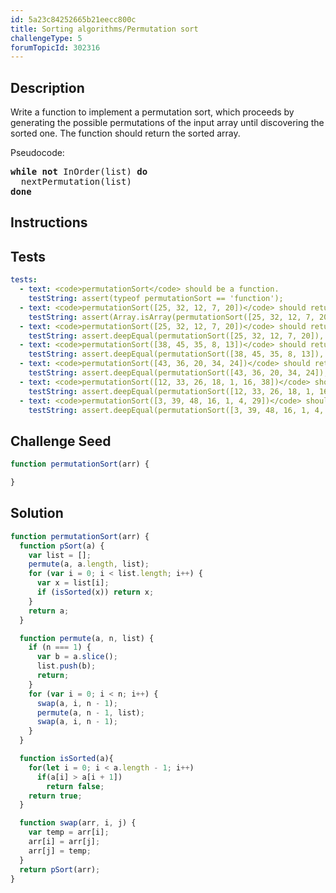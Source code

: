 ```yaml
---
id: 5a23c84252665b21eecc800c
title: Sorting algorithms/Permutation sort
challengeType: 5
forumTopicId: 302316
---
```


## Description

<section id='description'>

Write a function to implement a permutation sort, which proceeds by generating the possible permutations of the input array until discovering the sorted one. The function should return the sorted array.

Pseudocode:

<pre><b>while not</b> InOrder(list) <b>do</b>
  nextPermutation(list)
<b>done</b>
</pre>

</section>

## Instructions

<section id='instructions'>

</section>

## Tests

<section id='tests'>

```yml
tests:
  - text: <code>permutationSort</code> should be a function.
    testString: assert(typeof permutationSort == 'function');
  - text: <code>permutationSort([25, 32, 12, 7, 20])</code> should return an array.
    testString: assert(Array.isArray(permutationSort([25, 32, 12, 7, 20])));
  - text: <code>permutationSort([25, 32, 12, 7, 20])</code> should return <code>[7, 12, 20, 25, 32]</code>.
    testString: assert.deepEqual(permutationSort([25, 32, 12, 7, 20]), [7, 12, 20, 25, 32]);
  - text: <code>permutationSort([38, 45, 35, 8, 13])</code> should return <code>[8, 13, 35, 38, 45]</code>.
    testString: assert.deepEqual(permutationSort([38, 45, 35, 8, 13]), [8, 13, 35, 38, 45]);
  - text: <code>permutationSort([43, 36, 20, 34, 24])</code> should return <code>[20, 24, 34, 36, 43]</code>.
    testString: assert.deepEqual(permutationSort([43, 36, 20, 34, 24]), [20, 24, 34, 36, 43]);
  - text: <code>permutationSort([12, 33, 26, 18, 1, 16, 38])</code> should return <code>[1, 12, 16, 18, 26, 33, 38]</code>.
    testString: assert.deepEqual(permutationSort([12, 33, 26, 18, 1, 16, 38]), [1, 12, 16, 18, 26, 33, 38]);
  - text: <code>permutationSort([3, 39, 48, 16, 1, 4, 29])</code> should return <code>[1, 3, 4, 16, 29, 39, 48]</code>.
    testString: assert.deepEqual(permutationSort([3, 39, 48, 16, 1, 4, 29]), [1, 3, 4, 16, 29, 39, 48]);
```

</section>

## Challenge Seed

<section id='challengeSeed'>
<div id='js-seed'>

```js
function permutationSort(arr) {

}
```

</div>

</section>

## Solution

<section id='solution'>

```js
function permutationSort(arr) {
  function pSort(a) {
    var list = [];
    permute(a, a.length, list);
    for (var i = 0; i < list.length; i++) {
      var x = list[i];
      if (isSorted(x)) return x;
    }
    return a;
  }

  function permute(a, n, list) {
    if (n === 1) {
      var b = a.slice();
      list.push(b);
      return;
    }
    for (var i = 0; i < n; i++) {
      swap(a, i, n - 1);
      permute(a, n - 1, list);
      swap(a, i, n - 1);
    }
  }

  function isSorted(a){
    for(let i = 0; i < a.length - 1; i++)
      if(a[i] > a[i + 1])
        return false;
    return true;
  }

  function swap(arr, i, j) {
    var temp = arr[i];
    arr[i] = arr[j];
    arr[j] = temp;
  }
  return pSort(arr);
}
```

</section>
